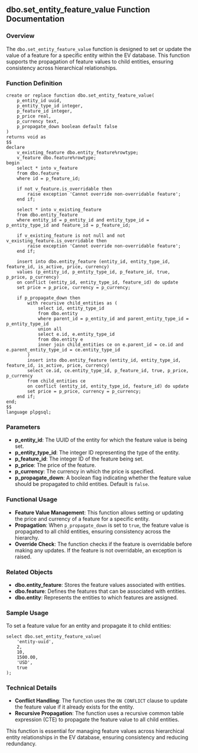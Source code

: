 ## dbo.set_entity_feature_value Function Documentation

### Overview

The `dbo.set_entity_feature_value` function is designed to set or update the value of a feature for a specific entity within the EV database. This function supports the propagation of feature values to child entities, ensuring consistency across hierarchical relationships.

### Function Definition

```plsql
create or replace function dbo.set_entity_feature_value(
    p_entity_id uuid,
    p_entity_type_id integer,
    p_feature_id integer,
    p_price real,
    p_currency text,
    p_propagate_down boolean default false
)
returns void as
$$
declare
    v_existing_feature dbo.entity_feature%rowtype;
    v_feature dbo.feature%rowtype;
begin
    select * into v_feature
    from dbo.feature
    where id = p_feature_id;

    if not v_feature.is_overridable then
        raise exception 'Cannot override non-overridable feature';
    end if;

    select * into v_existing_feature
    from dbo.entity_feature
    where entity_id = p_entity_id and entity_type_id = p_entity_type_id and feature_id = p_feature_id;

    if v_existing_feature is not null and not v_existing_feature.is_overridable then
        raise exception 'Cannot override non-overridable feature';
    end if;

    insert into dbo.entity_feature (entity_id, entity_type_id, feature_id, is_active, price, currency)
    values (p_entity_id, p_entity_type_id, p_feature_id, true, p_price, p_currency)
    on conflict (entity_id, entity_type_id, feature_id) do update
    set price = p_price, currency = p_currency;

    if p_propagate_down then
        with recursive child_entities as (
            select id, entity_type_id
            from dbo.entity
            where parent_id = p_entity_id and parent_entity_type_id = p_entity_type_id
            union all
            select e.id, e.entity_type_id
            from dbo.entity e
            inner join child_entities ce on e.parent_id = ce.id and e.parent_entity_type_id = ce.entity_type_id
        )
        insert into dbo.entity_feature (entity_id, entity_type_id, feature_id, is_active, price, currency)
        select ce.id, ce.entity_type_id, p_feature_id, true, p_price, p_currency
        from child_entities ce
        on conflict (entity_id, entity_type_id, feature_id) do update
        set price = p_price, currency = p_currency;
    end if;
end;
$$
language plpgsql;
```

### Parameters

- **p_entity_id**: The UUID of the entity for which the feature value is being set.
- **p_entity_type_id**: The integer ID representing the type of the entity.
- **p_feature_id**: The integer ID of the feature being set.
- **p_price**: The price of the feature.
- **p_currency**: The currency in which the price is specified.
- **p_propagate_down**: A boolean flag indicating whether the feature value should be propagated to child entities. Default is `false`.

### Functional Usage

- **Feature Value Management**: This function allows setting or updating the price and currency of a feature for a specific entity.
- **Propagation**: When `p_propagate_down` is set to `true`, the feature value is propagated to all child entities, ensuring consistency across the hierarchy.
- **Override Check**: The function checks if the feature is overridable before making any updates. If the feature is not overridable, an exception is raised.

### Related Objects

- **dbo.entity_feature**: Stores the feature values associated with entities.
- **dbo.feature**: Defines the features that can be associated with entities.
- **dbo.entity**: Represents the entities to which features are assigned.

### Sample Usage

To set a feature value for an entity and propagate it to child entities:

```plsql
select dbo.set_entity_feature_value(
    'entity-uuid',
    2,
    10,
    1500.00,
    'USD',
    true
);
```

### Technical Details

- **Conflict Handling**: The function uses the `ON CONFLICT` clause to update the feature value if it already exists for the entity.
- **Recursive Propagation**: The function uses a recursive common table expression (CTE) to propagate the feature value to all child entities.

This function is essential for managing feature values across hierarchical entity relationships in the EV database, ensuring consistency and reducing redundancy.